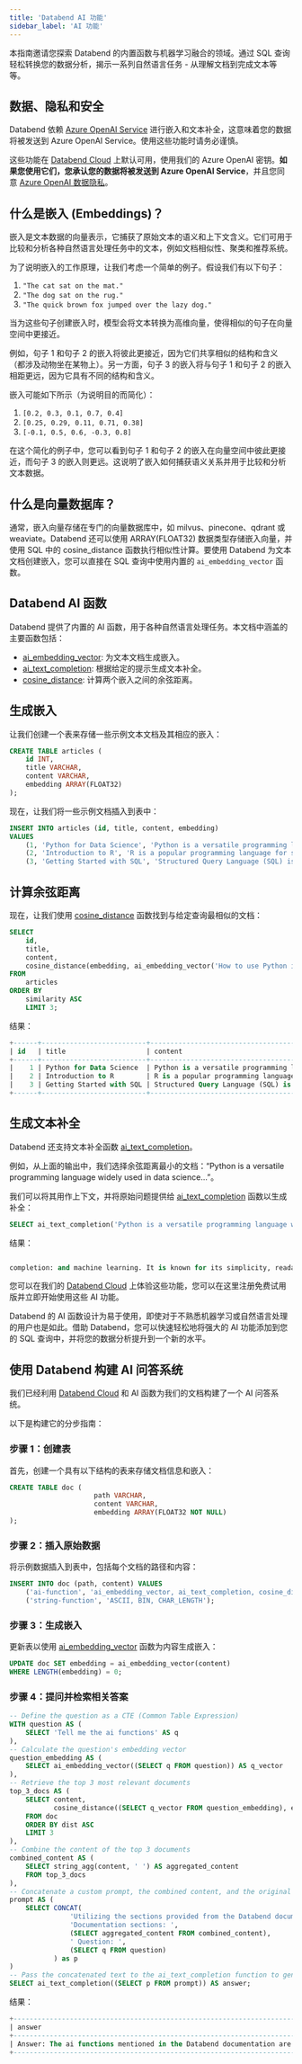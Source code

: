 ```yaml
---
title: 'Databend AI 功能'
sidebar_label: 'AI 功能'
---
```


本指南邀请您探索 Databend 的内置函数与机器学习融合的领域。通过 SQL 查询轻松转换您的数据分析，揭示一系列自然语言任务 - 从理解文档到完成文本等等。

## 数据、隐私和安全

Databend 依赖 [Azure OpenAI Service](https://azure.microsoft.com/en-us/products/ai-services/openai-service) 进行嵌入和文本补全，这意味着您的数据将被发送到 Azure OpenAI Service。使用这些功能时请务必谨慎。

这些功能在 [Databend Cloud](https://databend.com) 上默认可用，使用我们的 Azure OpenAI 密钥。**如果您使用它们，您承认您的数据将被发送到 Azure OpenAI Service**，并且您同意 [Azure OpenAI 数据隐私](https://learn.microsoft.com/en-us/legal/cognitive-services/openai/data-privacy)。

## 什么是嵌入 (Embeddings)？

嵌入是文本数据的向量表示，它捕获了原始文本的语义和上下文含义。它们可用于比较和分析各种自然语言处理任务中的文本，例如文档相似性、聚类和推荐系统。

为了说明嵌入的工作原理，让我们考虑一个简单的例子。假设我们有以下句子：
1. `"The cat sat on the mat."`
2. `"The dog sat on the rug."`
3. `"The quick brown fox jumped over the lazy dog."`

当为这些句子创建嵌入时，模型会将文本转换为高维向量，使得相似的句子在向量空间中更接近。

例如，句子 1 和句子 2 的嵌入将彼此更接近，因为它们共享相似的结构和含义（都涉及动物坐在某物上）。另一方面，句子 3 的嵌入将与句子 1 和句子 2 的嵌入相距更远，因为它具有不同的结构和含义。

嵌入可能如下所示（为说明目的而简化）：

1. `[0.2, 0.3, 0.1, 0.7, 0.4]`
2. `[0.25, 0.29, 0.11, 0.71, 0.38]`
3. `[-0.1, 0.5, 0.6, -0.3, 0.8]`

在这个简化的例子中，您可以看到句子 1 和句子 2 的嵌入在向量空间中彼此更接近，而句子 3 的嵌入则更远。这说明了嵌入如何捕获语义关系并用于比较和分析文本数据。

## 什么是向量数据库？

通常，嵌入向量存储在专门的向量数据库中，如 milvus、pinecone、qdrant 或 weaviate。Databend 还可以使用 ARRAY(FLOAT32) 数据类型存储嵌入向量，并使用 SQL 中的 cosine_distance 函数执行相似性计算。要使用 Databend 为文本文档创建嵌入，您可以直接在 SQL 查询中使用内置的 `ai_embedding_vector` 函数。

## Databend AI 函数

Databend 提供了内置的 AI 函数，用于各种自然语言处理任务。本文档中涵盖的主要函数包括：

- [ai_embedding_vector](/sql/sql-functions/ai-functions/ai-embedding-vector): 为文本文档生成嵌入。
- [ai_text_completion](/sql/sql-functions/ai-functions/ai-text-completion): 根据给定的提示生成文本补全。
- [cosine_distance](/sql/sql-functions/ai-functions/ai-cosine-distance): 计算两个嵌入之间的余弦距离。

## 生成嵌入

让我们创建一个表来存储一些示例文本文档及其相应的嵌入：
```sql
CREATE TABLE articles (
    id INT,
    title VARCHAR,
    content VARCHAR,
    embedding ARRAY(FLOAT32)
);
```

现在，让我们将一些示例文档插入到表中：
```sql
INSERT INTO articles (id, title, content, embedding)
VALUES
    (1, 'Python for Data Science', 'Python is a versatile programming language widely used in data science...', ai_embedding_vector('Python is a versatile programming language widely used in data science...')),
    (2, 'Introduction to R', 'R is a popular programming language for statistical computing and graphics...', ai_embedding_vector('R is a popular programming language for statistical computing and graphics...')),
    (3, 'Getting Started with SQL', 'Structured Query Language (SQL) is a domain-specific language used for managing relational databases...', ai_embedding_vector('Structured Query Language (SQL) is a domain-specific language used for managing relational databases...'));
```

## 计算余弦距离

现在，让我们使用 [cosine_distance](/sql/sql-functions/ai-functions/ai-cosine-distance) 函数找到与给定查询最相似的文档：
```sql
SELECT
    id,
    title,
    content,
    cosine_distance(embedding, ai_embedding_vector('How to use Python in data analysis?')) AS similarity
FROM
    articles
ORDER BY
    similarity ASC
    LIMIT 3;
```

结果：
```sql
+------+--------------------------+---------------------------------------------------------------------------------------------------------+------------+
| id   | title                    | content                                                                                                 | similarity |
+------+--------------------------+---------------------------------------------------------------------------------------------------------+------------+
|    1 | Python for Data Science  | Python is a versatile programming language widely used in data science...                               |  0.1142081 |
|    2 | Introduction to R        | R is a popular programming language for statistical computing and graphics...                           | 0.18741018 |
|    3 | Getting Started with SQL | Structured Query Language (SQL) is a domain-specific language used for managing relational databases... | 0.25137568 |
+------+--------------------------+---------------------------------------------------------------------------------------------------------+------------+
```

## 生成文本补全

Databend 还支持文本补全函数 [ai_text_completion](/sql/sql-functions/ai-functions/ai-text-completion)。

例如，从上面的输出中，我们选择余弦距离最小的文档：“Python is a versatile programming language widely used in data science...”。

我们可以将其用作上下文，并将原始问题提供给 [ai_text_completion](/sql/sql-functions/ai-functions/ai-text-completion) 函数以生成补全：

```sql
SELECT ai_text_completion('Python is a versatile programming language widely used in data science...') AS completion;
```

结果：
```sql

completion: and machine learning. It is known for its simplicity, readability, and ease of use. Python has a vast collection of libraries and frameworks that make it easy to perform complex tasks such as data analysis, visualization, and machine learning. Some of the popular libraries used in data science include NumPy, Pandas, Matplotlib, and Scikit-learn. Python is also used in web development, game development, and automation. Its popularity and versatility make it a valuable skill for programmers and data scientists.
```

您可以在我们的 [Databend Cloud](https://databend.com) 上体验这些功能，您可以在这里注册免费试用版并立即开始使用这些 AI 功能。

Databend 的 AI 函数设计为易于使用，即使对于不熟悉机器学习或自然语言处理的用户也是如此。借助 Databend，您可以快速轻松地将强大的 AI 功能添加到您的 SQL 查询中，并将您的数据分析提升到一个新的水平。

## 使用 Databend 构建 AI 问答系统

我们已经利用 [Databend Cloud](https://databend.com) 和 AI 函数为我们的文档构建了一个 AI 问答系统。

以下是构建它的分步指南：

### 步骤 1：创建表

首先，创建一个具有以下结构的表来存储文档信息和嵌入：
```sql
CREATE TABLE doc (
                     path VARCHAR,
                     content VARCHAR,
                     embedding ARRAY(FLOAT32 NOT NULL)
);
```

### 步骤 2：插入原始数据

将示例数据插入到表中，包括每个文档的路径和内容：
```sql
INSERT INTO doc (path, content) VALUES
    ('ai-function', 'ai_embedding_vector, ai_text_completion, cosine_distance'),
    ('string-function', 'ASCII, BIN, CHAR_LENGTH');
```

### 步骤 3：生成嵌入

更新表以使用 [ai_embedding_vector](/sql/sql-functions/ai-functions/ai-embedding-vector) 函数为内容生成嵌入：
```sql
UPDATE doc SET embedding = ai_embedding_vector(content)
WHERE LENGTH(embedding) = 0;
```

### 步骤 4：提问并检索相关答案

```sql
-- Define the question as a CTE (Common Table Expression)
WITH question AS (
    SELECT 'Tell me the ai functions' AS q
),
-- Calculate the question's embedding vector
question_embedding AS (
    SELECT ai_embedding_vector((SELECT q FROM question)) AS q_vector
),
-- Retrieve the top 3 most relevant documents
top_3_docs AS (
    SELECT content,
           cosine_distance((SELECT q_vector FROM question_embedding), embedding) AS dist
    FROM doc
    ORDER BY dist ASC
    LIMIT 3
),
-- Combine the content of the top 3 documents
combined_content AS (
    SELECT string_agg(content, ' ') AS aggregated_content
    FROM top_3_docs
),
-- Concatenate a custom prompt, the combined content, and the original question
prompt AS (
    SELECT CONCAT(
               'Utilizing the sections provided from the Databend documentation, answer the questions to the best of your ability. ',
               'Documentation sections: ',
               (SELECT aggregated_content FROM combined_content),
               ' Question: ',
               (SELECT q FROM question)
           ) as p
)
-- Pass the concatenated text to the ai_text_completion function to generate a coherent and relevant response
SELECT ai_text_completion((SELECT p FROM prompt)) AS answer;
```

结果：
```sql
+------------------------------------------------------------------------------------------------------------------+
| answer                                                                                                           |
+------------------------------------------------------------------------------------------------------------------+
| Answer: The ai functions mentioned in the Databend documentation are ai_embedding_vector and ai_text_completion. |
+------------------------------------------------------------------------------------------------------------------+
```